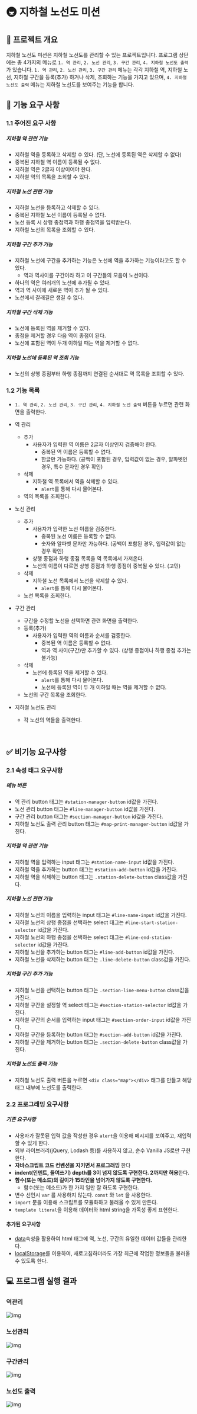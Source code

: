 # 🚇 지하철 노선도 미션

## 📌 프로젝트 개요

지하철 노선도 미션은 지하철 노선도를 관리할 수 있는 프로젝트입니다. 프로그램 상단에는 총 4가지의 메뉴로 `1. 역 관리`, `2. 노선 관리`, `3. 구간 관리`, `4. 지하철 노선도 출력` 가 있습니다. `1. 역 관리`, `2. 노선 관리`, `3. 구간 관리` 메뉴는 각각 지하철 역, 지하철 노선, 지하철 구간을 등록(추가) 하거나 삭제, 조회하는 기능을 가지고 있으며, `4. 지하철 노선도 출력` 메뉴는 지하철 노선도를 보여주는 기능을 합니다.

## 🚀 기능 요구 사항

### 1.1 주어진 요구 사항

##### 지하철 역 관련 기능

- 지하철 역을 등록하고 삭제할 수 있다. (단, 노선에 등록된 역은 삭제할 수 없다)
- 중복된 지하철 역 이름이 등록될 수 없다.
- 지하철 역은 2글자 이상이어야 한다.
- 지하철 역의 목록을 조회할 수 있다.

##### 지하철 노선 관련 기능
- 지하철 노선을 등록하고 삭제할 수 있다.
- 중복된 지하철 노선 이름이 등록될 수 없다.
- 노선 등록 시 상행 종점역과 하행 종점역을 입력받는다.
- 지하철 노선의 목록을 조회할 수 있다.

##### 지하철 구간 추가 기능
- 지하철 노선에 구간을 추가하는 기능은 노선에 역을 추가하는 기능이라고도 할 수 있다.
  - 역과 역사이를 구간이라 하고 이 구간들의 모음이 노선이다.  
- 하나의 역은 여러개의 노선에 추가될 수 있다.
- 역과 역 사이에 새로운 역이 추가 될 수 있다.
- 노선에서 갈래길은 생길 수 없다.

##### 지하철 구간 삭제 기능
- 노선에 등록된 역을 제거할 수 있다.
- 종점을 제거할 경우 다음 역이 종점이 된다.
- 노선에 포함된 역이 두개 이하일 때는 역을 제거할 수 없다.

##### 지하철 노선에 등록된 역 조회 기능
- 노선의 상행 종점부터 하행 종점까지 연결된 순서대로 역 목록을 조회할 수 있다.

### 1.2 기능 목록

- `1. 역 관리`, `2. 노선 관리`, `3. 구간 관리`, `4. 지하철 노선 출력` 버튼을 누르면 관련 화면을 출력한다.

- 역 관리
  - 추가
    - 사용자가 입력한 역 이름은 2글자 이상인지 검증해야 한다.
      - 중복된 역 이름은 등록할 수 없다.
      - 한글만 가능하다. (공백이 포함된 경우, 입력값이 없는 경우, 알파벳인 경우, 특수 문자인 경우 확인)
  - 삭제
    - 지하철 역 목록에서 역을 삭제할 수 있다.
      - `alert`를 통해 다시 물어본다.
  - 역의 목록을  조회한다.
- 노선 관리
  - 추가
    - 사용자가 입력한 노선 이름을 검증한다.
      - 중복된 노선 이름은 등록할 수 없다.
      - 숫자와 알파벳 문자만 가능하다. (공백이 포함된 경우, 입력값이 없는 경우 확인)
    - 상행 종점과 하행 종점 목록을 역 목록에서 가져온다.
    - 노선의 이름이 다르면 상행 종점과 하행 종점이 중복될 수 있다. (고민)
  - 삭제
    - 지하철 노선 목록에서 노선을 삭제할 수 있다.
      - `alert`를 통해 다시 물어본다.
  - 노선 목록을 조회한다.
- 구간 관리
  - 구간을 수정할 노선을 선택하면 관련 화면을 출력한다.
  - 등록(추가)
    - 사용자가 입력한 역의 이름과 순서를 검증한다.
      - 중복된 역 이름은 등록할 수 없다.
      - 역과 역 사이(구간)만 추가할 수 있다. (상행 종점이나 하행 종점 추가는 불가능)
  - 삭제
    - 노선에 등록된 역을 제거할 수 있다.
      - `alert`를 통해 다시 물어본다.
      - 노선에 등록된 역이 두 개 이하일 때는 역을 제거할 수 없다.
  - 노선의 구간 목록을 조회한다.
- 지하철 노선도 관리
  - 각 노선의 역들을 출력한다.

<br/>


## ✅ 비기능 요구사항

### 2.1 속성 태그 요구사항

##### 메뉴 버튼

- 역 관리 button 태그는 `#station-manager-button` id값을 가진다.
- 노선 관리 button 태그는 `#line-manager-button` id값을 가진다.
- 구간 관리 button 태그는 `#section-manager-button` id값을 가진다.
- 지하철 노선도 출력 관리 button 태그는 `#map-print-manager-button` id값을 가진다.

##### 지하철 역 관련 기능
- 지하철 역을 입력하는 input 태그는 `#station-name-input` id값을 가진다.
- 지하철 역을 추가하는 button 태그는 `#station-add-button` id값을 가진다.
- 지하철 역을 삭제하는 button 태그는 `.station-delete-button` class값을 가진다.

##### 지하철 노선 관련 기능
- 지하철 노선의 이름을 입력하는 input 태그는 `#line-name-input` id값을 가진다.
- 지하철 노선의 상행 종점을 선택하는 select 태그는 `#line-start-station-selector` id값을 가진다.
- 지하철 노선의 하행 종점을 선택하는 select 태그는 `#line-end-station-selector` id값을 가진다.
- 지하철 노선을 추가하는 button 태그는 `#line-add-button` id값을 가진다.
- 지하철 노선을 삭제하는 button 태그는 `.line-delete-button` class값을 가진다.

##### 지하철 구간 추가 기능
- 지하철 노선을 선택하는 button 태그는 `.section-line-menu-button` class값을 가진다.
- 지하철 구간을 설정할 역 select 태그는 `#section-station-selector` id값을 가진다.
- 지하철 구간의 순서를 입력하는 input 태그는 `#section-order-input` id값을 가진다.
- 지하철 구간을 등록하는 button 태그는 `#section-add-button` id값을 가진다.
- 지하철 구간을 제거하는 button 태그는 `.section-delete-button` class값을 가진다.

##### 지하철 노선도 출력 기능
- 지하철 노선도 출력 버튼을 누르면 `<div class="map"></div>` 태그를 만들고 해당 태그 내부에 노선도를 출력한다.

### 2.2 프로그래밍 요구사항

##### 기존 요구사항

- 사용자가 잘못된 입력 값을 작성한 경우 `alert`을 이용해 메시지를 보여주고, 재입력할 수 있게 한다.
- 외부 라이브러리(jQuery, Lodash 등)를 사용하지 않고, 순수 Vanilla JS로만 구현한다.
- **자바스크립트 코드 컨벤션을 지키면서 프로그래밍** 한다
- **indent(인덴트, 들여쓰기) depth를 3이 넘지 않도록 구현한다. 2까지만 허용**한다.
- **함수(또는 메소드)의 길이가 15라인을 넘어가지 않도록 구현한다.**
  - 함수(또는 메소드)가 한 가지 일만 잘 하도록 구현한다.
- 변수 선언시 `var` 를 사용하지 않는다. `const` 와 `let` 을 사용한다.
- `import` 문을 이용해 스크립트를 모듈화하고 불러올 수 있게 만든다.
- `template literal`을 이용해 데이터와 html string을 가독성 좋게 표현한다.

#### 추가된 요구사항
- [data](https://developer.mozilla.org/ko/docs/Learn/HTML/Howto/%EB%8D%B0%EC%9D%B4%ED%84%B0_%EC%86%8D%EC%84%B1_%EC%82%AC%EC%9A%A9%ED%95%98%EA%B8%B0)속성을 활용하여 html 태그에 역, 노선, 구간의 유일한 데이터 값들을 관리한다. 
- [localStorage](https://developer.mozilla.org/ko/docs/Web/API/Window/localStorage)를 이용하여, 새로고침하더라도 가장 최근에 작업한 정보들을 불러올 수 있도록 한다.

## 💻 프로그램 실행 결과

### 역관리

![img](file:///Users/hanjunmo/Desktop/javascript-subway-map-precourse/images/station_manager.gif?lastModify=1607501706)

### 노선관리

![img](file:///Users/hanjunmo/Desktop/javascript-subway-map-precourse/images/line_manager.gif?lastModify=1607501706)

### 구간관리

![img](file:///Users/hanjunmo/Desktop/javascript-subway-map-precourse/images/section_manager.gif?lastModify=1607501706)

### 노선도 출력

![img](file:///Users/hanjunmo/Desktop/javascript-subway-map-precourse/images/map_print_manager.gif?lastModify=1607501706)